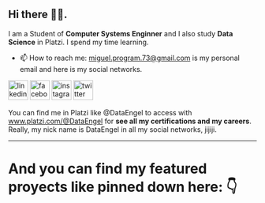 ## Hi there 👋😄. 

I am a Student of **Computer Systems Enginner** and I also study **Data Science** in Platzi. I spend my time learning.  

* 📫 How to reach me: miguel.program.73@gmail.com is my personal email and here is my social networks. 

[<img src='https://cdn.jsdelivr.net/npm/simple-icons@3.0.1/icons/linkedin.svg' alt='linkedin' height='40'>](https://www.linkedin.com/in/dataengel/)  [<img src='https://cdn.jsdelivr.net/npm/simple-icons@3.0.1/icons/facebook.svg' alt='facebook' height='40'>](https://www.facebook.com/DataEngel/)  [<img src='https://cdn.jsdelivr.net/npm/simple-icons@3.0.1/icons/instagram.svg' alt='instagram' height='40'>](https://www.instagram.com/dataengel/?hl=es-la)  [<img src='https://cdn.jsdelivr.net/npm/simple-icons@3.0.1/icons/twitter.svg' alt='twitter' height='40'>](https://twitter.com/DataEngel) 

You can find me in Platzi like @DataEngel to access with www.platzi.com/@DataEngel for **see all my certifications and my careers**. Really, my nick name is DataEngel in all my social networks, jijiji. 

---

# And you can find my featured proyects like pinned down here: 👇 
